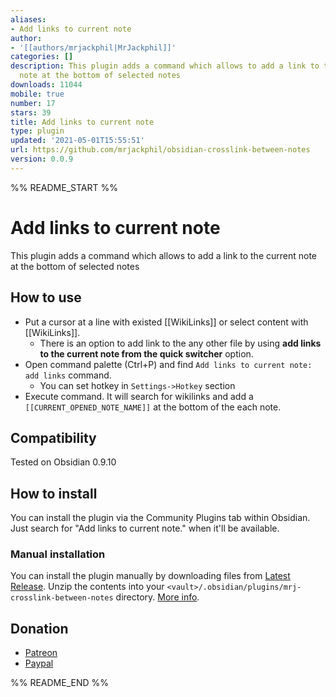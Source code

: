 ```yaml
---
aliases:
- Add links to current note
author:
- '[[authors/mrjackphil|MrJackphil]]'
categories: []
description: This plugin adds a command which allows to add a link to the current
  note at the bottom of selected notes
downloads: 11044
mobile: true
number: 17
stars: 39
title: Add links to current note
type: plugin
updated: '2021-05-01T15:55:51'
url: https://github.com/mrjackphil/obsidian-crosslink-between-notes
version: 0.0.9
---
```


%% README_START %%

# Add links to current note
This plugin adds a command which allows to add a link to the current note at the bottom of selected notes
## How to use
- Put a cursor at a line with existed [[WikiLinks]] or select content with [[WikiLinks]].
    - There is an option to add link to the any other file by using **add links to the current note from the quick switcher** option.
- Open command palette (Ctrl+P) and find `Add links to current note: add links` command.
    - You can set hotkey in `Settings->Hotkey` section
- Execute command. It will search for wikilinks and add a `[[CURRENT_OPENED_NOTE_NAME]]` at the bottom of the each note.
## Compatibility
Tested on Obsidian 0.9.10
## How to install
You can install the plugin via the Community Plugins tab within Obsidian. Just search for "Add links to current note." when it'll be available.
### Manual installation
You can install the plugin manually by downloading files from [Latest Release](https://github.com/mrjackphil/obsidian-crosslink-between-notes/releases/latest). Unzip the contents into your `<vault>/.obsidian/plugins/mrj-crosslink-between-notes` directory. [More info](https://forum.obsidian.md/t/plugins-mini-faq/7737).
## Donation
- [Patreon](https://patreon.com/mrjackphil)
- [Paypal](https://www.paypal.com/paypalme/mrjackphil)


%% README_END %%